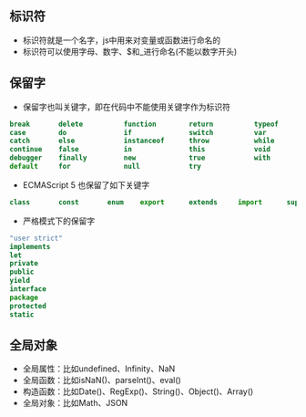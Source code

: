 ## 标识符

- 标识符就是一个名字，js中用来对变量或函数进行命名的
- 标识符可以使用字母、数字、$和_进行命名(不能以数字开头)



## 保留字

- 保留字也叫关键字，即在代码中不能使用关键字作为标识符

```javascript
break		delete			function		return			typeof	
case		do				if				switch			var
catch		else			instanceof		throw			while
continue	false			in				this			void
debugger	finally			new				true			with
default		for				null			try				
```

- ECMAScript 5 也保留了如下关键字

```javascript
class		const		enum	export		extends 	import		super
```

- 严格模式下的保留字

```javascript
"user strict"
implements
let
private
public
yield
interface
package
protected
static
```


## 全局对象

- 全局属性：比如undefined、Infinity、NaN
- 全局函数：比如isNaN()、parseInt()、eval()
- 构造函数：比如Date()、RegExp()、String()、Object()、Array()
- 全局对象：比如Math、JSON